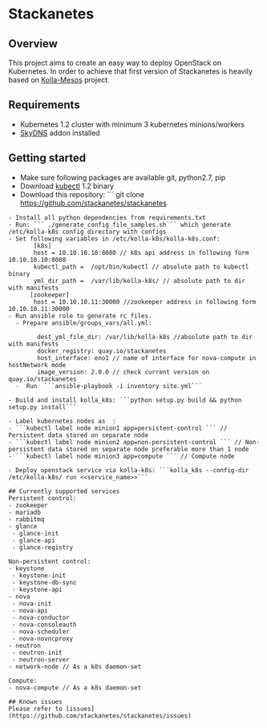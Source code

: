 
# Stackanetes


## Overview

This project aims to create an easy way to deploy OpenStack on Kubernetes. In order to achieve that first version of Stackanetes is heavily based on [Kolla-Mesos](https://github.com/openstack/kolla-mesos) project.

## Requirements

 -  Kubernetes 1.2 cluster with minimum 3 kubernetes minions/workers
 - [SkyDNS](https://github.com/kubernetes/kubernetes/tree/master/cluster/addons/dns) addon installed

## Getting started

 - Make sure following packages are available git, python2.7, pip
 - Download [kubectl](https://github.com/kubernetes/kubernetes/releases) 1.2 binary
 - Download this repository: ```
 git clone https://github.com/stackanetes/stackanetes
 ```
 - Install all python dependencies from requirements.txt
 - Run: ``` ./generate_config_file_samples.sh``` which generate /etc/kolla-k8s config directory with configs
 - Set following variables in /etc/kolla-k8s/kolla-k8s.conf:
        [k8s]
        host = 10.10.10.10:8080 // k8s api address in following form 10.10.10.10:8080
        kubectl_path =  /opt/bin/kubectl // absolute path to kubectl binary
        yml_dir_path =  /var/lib/kolla-k8s/ // absolute path to dir with manifests
       [zookeeper]
        host = 10.10.10.11:30000 //zookeeper address in following form 10.10.10.11:30000
 - Run ansible role to generate rc files.
   - Prepare ansible/groups_vars/all.yml:

         dest_yml_file_dir: /var/lib/kolla-k8s //absolute path to dir with manifests
         docker_registry: quay.io/stackanetes
         host_interface: eno1 // name of interface for nova-compute in hostNetwork mode
         image_version: 2.0.0 // check current version on quay.io/stackanetes
   -  Run  ```ansible-playbook -i inventory site.yml```

- Build and install kolla_k8s: ```python setup.py build && python setup.py install```

- Label kubernetes nodes as  :
 - ```kubectl label node minion1 app=persistent-control ``` // Persistent data stored on separate node
 - ```kubectl label node minion2 app=non-persistent-control ``` // Non-persistent data stored on separate node preferable more than 1 node
 - ```kubectl label node minion3 app=compute ``` // Compute node

- Deploy openstack service via kolla-k8s: ```kolla_k8s --config-dir /etc/kolla-k8s/ run <<service_name>>```

## Currently supported services
Persistent control:
 - zookeeper
 - mariadb
 - rabbitmq
 - glance
  - glance-init
  - glance-api
  - glance-registry

Non-persistent control:
 - keystone
  - keystone-init
  - keystone-db-sync
  - keystone-api
 - nova
  - nova-init
  - nova-api
  - nova-conductor
  - nova-consoleauth
  - nova-scheduler
  - nova-novncproxy
 - neutron
  - neutron-init
  - neutron-server
 - network-node // As a k8s daemon-set

Compute:
 - nova-compute // As a k8s daemon-set

## Known issues
Please refer to [issues](https://github.com/stackanetes/stackanetes/issues)
